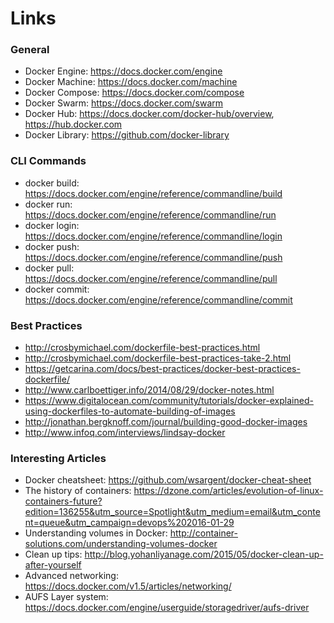 # Links

### General

- Docker Engine: https://docs.docker.com/engine
- Docker Machine: https://docs.docker.com/machine
- Docker Compose: https://docs.docker.com/compose
- Docker Swarm: https://docs.docker.com/swarm
- Docker Hub: https://docs.docker.com/docker-hub/overview, https://hub.docker.com
- Docker Library: https://github.com/docker-library

### CLI Commands

- docker build: https://docs.docker.com/engine/reference/commandline/build
- docker run: https://docs.docker.com/engine/reference/commandline/run
- docker login: https://docs.docker.com/engine/reference/commandline/login
- docker push: https://docs.docker.com/engine/reference/commandline/push
- docker pull: https://docs.docker.com/engine/reference/commandline/pull
- docker commit: https://docs.docker.com/engine/reference/commandline/commit

### Best Practices

- http://crosbymichael.com/dockerfile-best-practices.html
- http://crosbymichael.com/dockerfile-best-practices-take-2.html
- https://getcarina.com/docs/best-practices/docker-best-practices-dockerfile/
- http://www.carlboettiger.info/2014/08/29/docker-notes.html
- https://www.digitalocean.com/community/tutorials/docker-explained-using-dockerfiles-to-automate-building-of-images
- http://jonathan.bergknoff.com/journal/building-good-docker-images
- http://www.infoq.com/interviews/lindsay-docker

### Interesting Articles

- Docker cheatsheet: https://github.com/wsargent/docker-cheat-sheet
- The history of containers: https://dzone.com/articles/evolution-of-linux-containers-future?edition=136255&utm_source=Spotlight&utm_medium=email&utm_content=queue&utm_campaign=devops%202016-01-29
- Understanding volumes in Docker: http://container-solutions.com/understanding-volumes-docker
- Clean up tips: http://blog.yohanliyanage.com/2015/05/docker-clean-up-after-yourself
- Advanced networking: https://docs.docker.com/v1.5/articles/networking/
- AUFS Layer system: https://docs.docker.com/engine/userguide/storagedriver/aufs-driver
